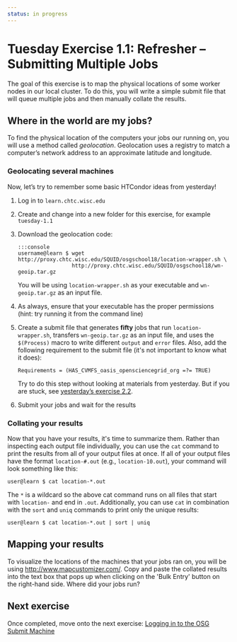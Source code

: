 ```yaml
---
status: in progress
---
```


Tuesday Exercise 1.1: Refresher – Submitting Multiple Jobs
==========================================================

The goal of this exercise is to map the physical locations of some worker nodes in our local cluster.
To do this, you will write a simple submit file that will queue multiple jobs and then manually collate the results.

Where in the world are my jobs?
-------------------------------

To find the physical location of the computers your jobs our running on, you will use a method called *geolocation*.
Geolocation uses a registry to match a computer’s network address to an approximate latitude and longitude.

### Geolocating several machines

Now, let’s try to remember some basic HTCondor ideas from yesterday!

1.  Log in to `learn.chtc.wisc.edu`
1.  Create and change into a new folder for this exercise, for example `tuesday-1.1`
1.  Download the geolocation code:

        :::console
        username@learn $ wget http://proxy.chtc.wisc.edu/SQUID/osgschool18/location-wrapper.sh \
                         http://proxy.chtc.wisc.edu/SQUID/osgschool18/wn-geoip.tar.gz

    You will be using `location-wrapper.sh` as your executable and `wn-geoip.tar.gz` as an input file.

1.  As always, ensure that your executable has the proper permissions (hint: try running it from the command line)
1.  Create a submit file that generates **fifty** jobs that run `location-wrapper.sh`, transfers `wn-geoip.tar.gz` as an
    input file, and uses the `$(Process)` macro to write different `output` and `error` files.
    Also, add the following requirement to the submit file (it's not important to know what it does):

        Requirements = (HAS_CVMFS_oasis_opensciencegrid_org =?= TRUE)

    Try to do this step without looking at materials from yesterday.
    But if you are stuck, see [yesterday’s exercise 2.2](/materials/day1/part2-ex2-queue-n.md).

1.  Submit your jobs and wait for the results

### Collating your results

Now that you have your results, it's time to summarize them.
Rather than inspecting each output file individually, you can use the `cat` command to print the results from all of
your output files at once.
If all of your output files have the format `location-#.out` (e.g., `location-10.out`), your command will look something
like this:

``` console
user@learn $ cat location-*.out
```

The `*` is a wildcard so the above cat command runs on all files that start with `location-` and end in `.out`.
Additionally, you can use `cat` in combination with the `sort` and `uniq` commands to print only the unique results:

``` console
user@learn $ cat location-*.out | sort | uniq
```

Mapping your results
--------------------

To visualize the locations of the machines that your jobs ran on, you will be using <http://www.mapcustomizer.com/>.
Copy and paste the collated results into the text box that pops up when clicking on the 'Bulk Entry' button on the
right-hand side.
Where did your jobs run?

Next exercise
-------------

Once completed, move onto the next exercise: [Logging in to the OSG Submit Machine](/materials/day2/part1-ex2-login-scp.md)

